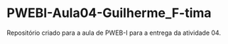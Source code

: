 # PWEBI-Aula04-Guilherme_F-tima
Repositório criado para a aula de PWEB-I para a entrega da atividade 04.

